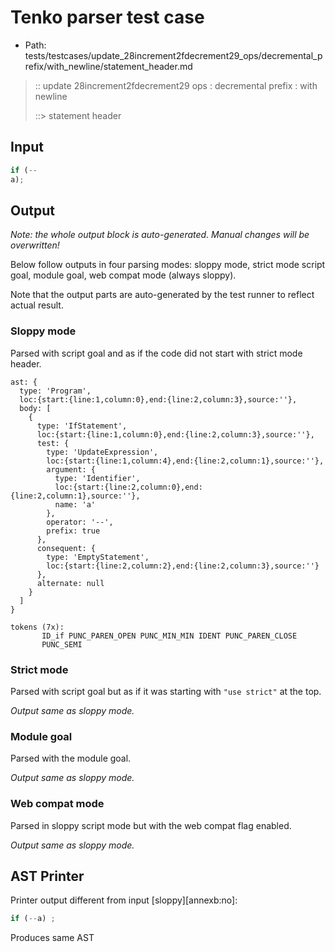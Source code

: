 # Tenko parser test case

- Path: tests/testcases/update_28increment2fdecrement29_ops/decremental_prefix/with_newline/statement_header.md

> :: update 28increment2fdecrement29 ops : decremental prefix : with newline
>
> ::> statement header

## Input

`````js
if (--
a);
`````

## Output

_Note: the whole output block is auto-generated. Manual changes will be overwritten!_

Below follow outputs in four parsing modes: sloppy mode, strict mode script goal, module goal, web compat mode (always sloppy).

Note that the output parts are auto-generated by the test runner to reflect actual result.

### Sloppy mode

Parsed with script goal and as if the code did not start with strict mode header.

`````
ast: {
  type: 'Program',
  loc:{start:{line:1,column:0},end:{line:2,column:3},source:''},
  body: [
    {
      type: 'IfStatement',
      loc:{start:{line:1,column:0},end:{line:2,column:3},source:''},
      test: {
        type: 'UpdateExpression',
        loc:{start:{line:1,column:4},end:{line:2,column:1},source:''},
        argument: {
          type: 'Identifier',
          loc:{start:{line:2,column:0},end:{line:2,column:1},source:''},
          name: 'a'
        },
        operator: '--',
        prefix: true
      },
      consequent: {
        type: 'EmptyStatement',
        loc:{start:{line:2,column:2},end:{line:2,column:3},source:''}
      },
      alternate: null
    }
  ]
}

tokens (7x):
       ID_if PUNC_PAREN_OPEN PUNC_MIN_MIN IDENT PUNC_PAREN_CLOSE
       PUNC_SEMI
`````

### Strict mode

Parsed with script goal but as if it was starting with `"use strict"` at the top.

_Output same as sloppy mode._

### Module goal

Parsed with the module goal.

_Output same as sloppy mode._

### Web compat mode

Parsed in sloppy script mode but with the web compat flag enabled.

_Output same as sloppy mode._

## AST Printer

Printer output different from input [sloppy][annexb:no]:

````js
if (--a) ;
````

Produces same AST
